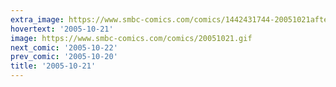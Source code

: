 ```yaml
---
extra_image: https://www.smbc-comics.com/comics/1442431744-20051021after.png
hovertext: '2005-10-21'
image: https://www.smbc-comics.com/comics/20051021.gif
next_comic: '2005-10-22'
prev_comic: '2005-10-20'
title: '2005-10-21'
---
```


